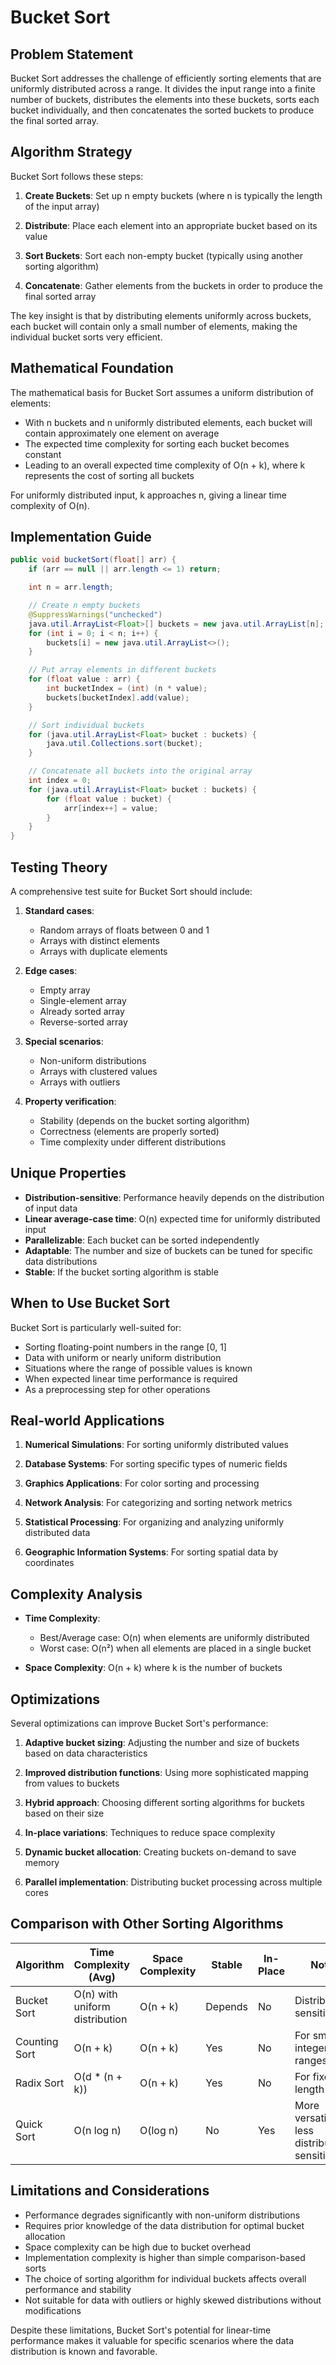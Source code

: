 # Bucket Sort

## Problem Statement

Bucket Sort addresses the challenge of efficiently sorting elements that are uniformly distributed across a range. It divides the input range into a finite number of buckets, distributes the elements into these buckets, sorts each bucket individually, and then concatenates the sorted buckets to produce the final sorted array.

## Algorithm Strategy

Bucket Sort follows these steps:

1. **Create Buckets**: Set up n empty buckets (where n is typically the length of the input array)

2. **Distribute**: Place each element into an appropriate bucket based on its value

3. **Sort Buckets**: Sort each non-empty bucket (typically using another sorting algorithm)

4. **Concatenate**: Gather elements from the buckets in order to produce the final sorted array

The key insight is that by distributing elements uniformly across buckets, each bucket will contain only a small number of elements, making the individual bucket sorts very efficient.

## Mathematical Foundation

The mathematical basis for Bucket Sort assumes a uniform distribution of elements:

- With n buckets and n uniformly distributed elements, each bucket will contain approximately one element on average
- The expected time complexity for sorting each bucket becomes constant
- Leading to an overall expected time complexity of O(n + k), where k represents the cost of sorting all buckets

For uniformly distributed input, k approaches n, giving a linear time complexity of O(n).

## Implementation Guide

```java
public void bucketSort(float[] arr) {
    if (arr == null || arr.length <= 1) return;

    int n = arr.length;

    // Create n empty buckets
    @SuppressWarnings("unchecked")
    java.util.ArrayList<Float>[] buckets = new java.util.ArrayList[n];
    for (int i = 0; i < n; i++) {
        buckets[i] = new java.util.ArrayList<>();
    }

    // Put array elements in different buckets
    for (float value : arr) {
        int bucketIndex = (int) (n * value);
        buckets[bucketIndex].add(value);
    }

    // Sort individual buckets
    for (java.util.ArrayList<Float> bucket : buckets) {
        java.util.Collections.sort(bucket);
    }

    // Concatenate all buckets into the original array
    int index = 0;
    for (java.util.ArrayList<Float> bucket : buckets) {
        for (float value : bucket) {
            arr[index++] = value;
        }
    }
}
```

## Testing Theory

A comprehensive test suite for Bucket Sort should include:

1. **Standard cases**:
   - Random arrays of floats between 0 and 1
   - Arrays with distinct elements
   - Arrays with duplicate elements

2. **Edge cases**:
   - Empty array
   - Single-element array
   - Already sorted array
   - Reverse-sorted array

3. **Special scenarios**:
   - Non-uniform distributions
   - Arrays with clustered values
   - Arrays with outliers

4. **Property verification**:
   - Stability (depends on the bucket sorting algorithm)
   - Correctness (elements are properly sorted)
   - Time complexity under different distributions

## Unique Properties

- **Distribution-sensitive**: Performance heavily depends on the distribution of input data
- **Linear average-case time**: O(n) expected time for uniformly distributed input
- **Parallelizable**: Each bucket can be sorted independently
- **Adaptable**: The number and size of buckets can be tuned for specific data distributions
- **Stable**: If the bucket sorting algorithm is stable

## When to Use Bucket Sort

Bucket Sort is particularly well-suited for:

- Sorting floating-point numbers in the range [0, 1]
- Data with uniform or nearly uniform distribution
- Situations where the range of possible values is known
- When expected linear time performance is required
- As a preprocessing step for other operations

## Real-world Applications

1. **Numerical Simulations**: For sorting uniformly distributed values

2. **Database Systems**: For sorting specific types of numeric fields

3. **Graphics Applications**: For color sorting and processing

4. **Network Analysis**: For categorizing and sorting network metrics

5. **Statistical Processing**: For organizing and analyzing uniformly distributed data

6. **Geographic Information Systems**: For sorting spatial data by coordinates

## Complexity Analysis

- **Time Complexity**:
  - Best/Average case: O(n) when elements are uniformly distributed
  - Worst case: O(n²) when all elements are placed in a single bucket

- **Space Complexity**: O(n + k) where k is the number of buckets

## Optimizations

Several optimizations can improve Bucket Sort's performance:

1. **Adaptive bucket sizing**: Adjusting the number and size of buckets based on data characteristics

2. **Improved distribution functions**: Using more sophisticated mapping from values to buckets

3. **Hybrid approach**: Choosing different sorting algorithms for buckets based on their size

4. **In-place variations**: Techniques to reduce space complexity

5. **Dynamic bucket allocation**: Creating buckets on-demand to save memory

6. **Parallel implementation**: Distributing bucket processing across multiple cores

## Comparison with Other Sorting Algorithms

| Algorithm | Time Complexity (Avg) | Space Complexity | Stable | In-Place | Notes |
|-----------|------------------------|------------------|--------|----------|-------|
| Bucket Sort | O(n) with uniform distribution | O(n + k) | Depends | No | Distribution-sensitive |
| Counting Sort | O(n + k) | O(n + k) | Yes | No | For small integer ranges |
| Radix Sort | O(d * (n + k)) | O(n + k) | Yes | No | For fixed-length keys |
| Quick Sort | O(n log n) | O(log n) | No | Yes | More versatile, less distribution-sensitive |

## Limitations and Considerations

- Performance degrades significantly with non-uniform distributions
- Requires prior knowledge of the data distribution for optimal bucket allocation
- Space complexity can be high due to bucket overhead
- Implementation complexity is higher than simple comparison-based sorts
- The choice of sorting algorithm for individual buckets affects overall performance and stability
- Not suitable for data with outliers or highly skewed distributions without modifications

Despite these limitations, Bucket Sort's potential for linear-time performance makes it valuable for specific scenarios where the data distribution is known and favorable.
